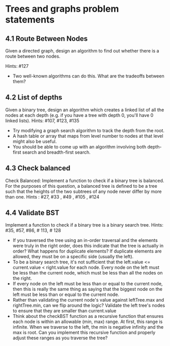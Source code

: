 # Trees and graphs problem statements

## 4.1 Route Between Nodes

Given a directed graph, design an algorithm to find out whether there is a route between two nodes.

Hints: #127

- Two well-known algorithms can do this. What are the tradeoffs between them?

## 4.2 List of depths

Given a binary tree, design an algorithm which creates a linked list of all the nodes at each depth (e.g. if you have a tree with depth 0, you'll have 0 linked lists).
Hints: #107, #123, #135

- Try modifying a graph search algorithm to track the depth from the root.
- A hash table or array that maps from level number to nodes at that level might also be useful.
- You should be able to come up with an algorithm involving both depth-first search and
breadth-first search.

## 4.3 Check balanced

Check Balanced: Implement a function to check if a binary tree is balanced. For the purposes of this question, a balanced tree is defined to be a tree such that the heights of the two subtrees of any node never differ by more than one.
Hints : #27, #33 , #49 , #105 , #124

## 4.4 Validate BST

Implement a function to check if a binary tree is a binary search tree. 
Hints: #35, #57, #86, # 113, # 128

- If you traversed the tree using an in-order traversal and the elements were truly in the right order, does this indicate that the tree is actually in order? What happens for duplicate elements? If duplicate elements are allowed, they must be on a specific side (usually the left).
- To be a binary search tree, it's not sufficient that the left.value <= current.value < right.value for each node. Every node on the left must be less than the current node, which must be less than all the nodes on the right.
- If every node on the left must be less than or equal to the current node, then this is really the same thing as saying that the biggest node on the left must be less than or equal to the current node.
- Rather than validating the current node's value against leftTree.max and rightTree.min, can we flip around the logic? Validate the left tree's nodes to ensure that they are smaller than current.value
- Think about the checkBST function as a recursive function that ensures each node is within an allowable (min, max) range. At first, this range is infinite. When we traverse to the left, the min is negative infinity and the max is root. Can you implement this recursive function and properly adjust these ranges as you traverse the tree?

